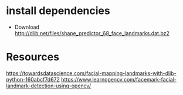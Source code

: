 # install dependencies

- Download http://dlib.net/files/shape_predictor_68_face_landmarks.dat.bz2

# Resources

https://towardsdatascience.com/facial-mapping-landmarks-with-dlib-python-160abcf7d672
https://www.learnopencv.com/facemark-facial-landmark-detection-using-opencv/
